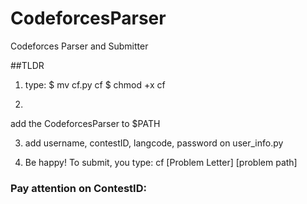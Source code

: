 # CodeforcesParser
Codeforces Parser and Submitter



##TLDR
1) type:
$ mv cf.py cf
$ chmod +x cf

2)
add the CodeforcesParser to $PATH


3) add username, contestID, langcode, password on user_info.py

4) Be happy! To submit, you type:
cf [Problem Letter] [problem path] 

### Pay attention on ContestID:

